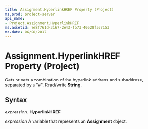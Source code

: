```yaml
---
title: Assignment.HyperlinkHREF Property (Project)
ms.prod: project-server
api_name:
- Project.Assignment.HyperlinkHREF
ms.assetid: 7e8f761d-3167-2e43-fb73-40528f567153
ms.date: 06/08/2017
---
```



# Assignment.HyperlinkHREF Property (Project)

Gets or sets a combination of the hyperlink address and subaddress, separated by a "#". Read/write **String**.


## Syntax

 _expression_. **HyperlinkHREF**

 _expression_ A variable that represents an **Assignment** object.


